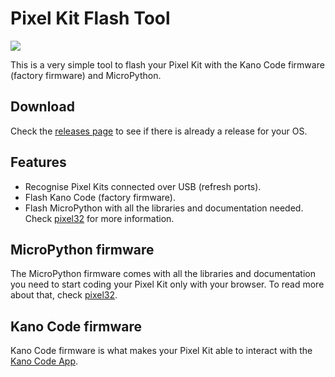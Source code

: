 # Pixel Kit Flash Tool

![](https://i.imgur.com/x1J3YPM.png)

This is a very simple tool to flash your Pixel Kit with the Kano Code firmware (factory firmware) and MicroPython.

## Download

Check the [releases page](https://github.com/murilopolese/kano-pixel-kit-flash-tool/releases) to see if there is already a release for your OS.

## Features

- Recognise Pixel Kits connected over USB (refresh ports).
- Flash Kano Code (factory firmware).
- Flash MicroPython with all the libraries and documentation needed. Check [pixel32](http://github.com/murilopolese/pixel32) for more information.

## MicroPython firmware

The MicroPython firmware comes with all the libraries and documentation you need to start coding your Pixel Kit only with your browser. To read more about that, check [pixel32](http://github.com/murilopolese/pixel32).

## Kano Code firmware

Kano Code firmware is what makes your Pixel Kit able to interact with the [Kano Code App](https://kano.me/landing/app/uk).
